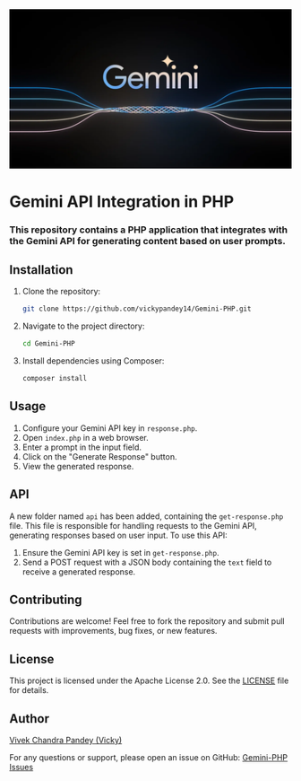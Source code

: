 <img src="https://raw.githubusercontent.com/vickypandey14/Gemini-PHP/main/public/images/final_keyword_header.width-1200.png">

# Gemini API Integration in PHP

### This repository contains a PHP application that integrates with the Gemini API for generating content based on user prompts.

## Installation

1. Clone the repository:

   ```bash
   git clone https://github.com/vickypandey14/Gemini-PHP.git
   ```
   
3. Navigate to the project directory:
   ```bash
   cd Gemini-PHP
   ```
4. Install dependencies using Composer:
   ```bash
   composer install
   ```

## Usage
1. Configure your Gemini API key in `response.php`.
2. Open `index.php` in a web browser.
3. Enter a prompt in the input field.
4. Click on the "Generate Response" button.
5. View the generated response.

## API
A new folder named `api` has been added, containing the `get-response.php` file. This file is responsible for handling requests to the Gemini API, generating responses based on user input. To use this API:

1. Ensure the Gemini API key is set in `get-response.php`.
2. Send a POST request with a JSON body containing the `text` field to receive a generated response.

## Contributing
Contributions are welcome! Feel free to fork the repository and submit pull requests with improvements, bug fixes, or new features.

## License
This project is licensed under the Apache License 2.0. See the [LICENSE](LICENSE) file for details.

## Author
[Vivek Chandra Pandey (Vicky)](https://github.com/vickypandey14)

For any questions or support, please open an issue on GitHub: [Gemini-PHP Issues](https://github.com/vickypandey14/Gemini-PHP/issues)

